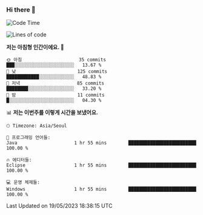 ### Hi there 👋
 <!--START_SECTION:waka-->
![Code Time](http://img.shields.io/badge/Code%20Time-31%20hrs%2029%20mins-blue)

![Lines of code](https://img.shields.io/badge/%EC%A0%80%EB%8A%94%20%EC%97%AC%ED%83%9C%EA%B9%8C%EC%A7%80%20-604.0%20thousand%20%EC%A4%84%EC%9D%98%20%EC%BD%94%EB%93%9C%EB%A5%BC%20%EC%9E%91%EC%84%B1%ED%96%88%EC%96%B4%EC%9A%94.-blue)

**저는 아침형 인간이에요. 🐤** 

```text
🌞 아침                     35 commits          ███░░░░░░░░░░░░░░░░░░░░░░   13.67 % 
🌆 낮　                     125 commits         ████████████░░░░░░░░░░░░░   48.83 % 
🌃 저녁                     85 commits          ████████░░░░░░░░░░░░░░░░░   33.20 % 
🌙 밤　                     11 commits          █░░░░░░░░░░░░░░░░░░░░░░░░   04.30 % 
```


📊 **저는 이번주를 이렇게 시간을 보냈어요.** 

```text
🕑︎ Timezone: Asia/Seoul

💬 프로그래밍 언어들: 
Java                     1 hr 55 mins        █████████████████████████   100.00 % 

🔥 에디터들: 
Eclipse                  1 hr 55 mins        █████████████████████████   100.00 % 

💻 운영 체제들: 
Windows                  1 hr 55 mins        █████████████████████████   100.00 % 
```


 Last Updated on 19/05/2023 18:38:15 UTC
<!--END_SECTION:waka-->
